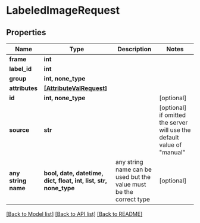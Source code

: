 # LabeledImageRequest


## Properties
Name | Type | Description | Notes
------------ | ------------- | ------------- | -------------
**frame** | **int** |  | 
**label_id** | **int** |  | 
**group** | **int, none_type** |  | 
**attributes** | [**[AttributeValRequest]**](AttributeValRequest.md) |  | 
**id** | **int, none_type** |  | [optional] 
**source** | **str** |  | [optional]  if omitted the server will use the default value of "manual"
**any string name** | **bool, date, datetime, dict, float, int, list, str, none_type** | any string name can be used but the value must be the correct type | [optional]

[[Back to Model list]](../README.md#documentation-for-models) [[Back to API list]](../README.md#documentation-for-api-endpoints) [[Back to README]](../README.md)



